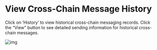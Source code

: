 # View Cross-Chain Message History

Click on ‘History’ to view historical cross-chain messaging records. Click the “View” button to see detailed sending information for historical cross-chain messages.

![img](https://miro.medium.com/v2/resize:fit:700/0*tXolgS6WgfoyxcEN)
